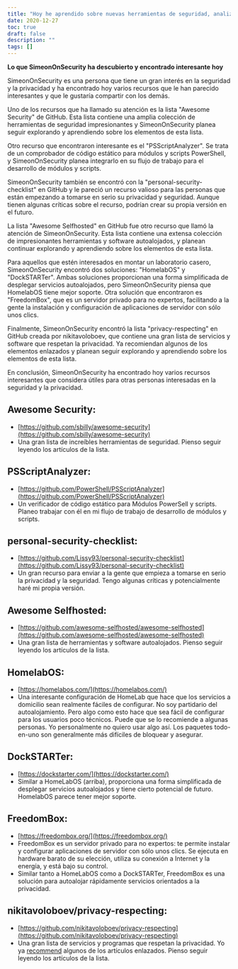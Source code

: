 ```yaml
---
title: "Hoy he aprendido sobre nuevas herramientas de seguridad, analizadores estáticos de código y opciones de servicios autoalojados"
date: 2020-12-27
toc: true
draft: false
description: ""
tags: []
---
```


**Lo que SimeonOnSecurity ha descubierto y encontrado interesante hoy**

SimeonOnSecurity es una persona que tiene un gran interés en la seguridad y la privacidad y ha encontrado hoy varios recursos que le han parecido interesantes y que le gustaría compartir con los demás.

Uno de los recursos que ha llamado su atención es la lista "Awesome Security" de GitHub. Esta lista contiene una amplia colección de herramientas de seguridad impresionantes y SimeonOnSecurity planea seguir explorando y aprendiendo sobre los elementos de esta lista.

Otro recurso que encontraron interesante es el "PSScriptAnalyzer". Se trata de un comprobador de código estático para módulos y scripts PowerShell, y SimeonOnSecurity planea integrarlo en su flujo de trabajo para el desarrollo de módulos y scripts.

SimeonOnSecurity también se encontró con la "personal-security-checklist" en GitHub y le pareció un recurso valioso para las personas que están empezando a tomarse en serio su privacidad y seguridad. Aunque tienen algunas críticas sobre el recurso, podrían crear su propia versión en el futuro.

La lista "Awesome Selfhosted" en GitHub fue otro recurso que llamó la atención de SimeonOnSecurity. Esta lista contiene una extensa colección de impresionantes herramientas y software autoalojados, y planean continuar explorando y aprendiendo sobre los elementos de esta lista.

Para aquellos que estén interesados en montar un laboratorio casero, SimeonOnSecurity encontró dos soluciones: "HomelabOS" y "DockSTARTer". Ambas soluciones proporcionan una forma simplificada de desplegar servicios autoalojados, pero SimeonOnSecurity piensa que HomelabOS tiene mejor soporte. Otra solución que encontraron es "FreedomBox", que es un servidor privado para no expertos, facilitando a la gente la instalación y configuración de aplicaciones de servidor con sólo unos clics.

Finalmente, SimeonOnSecurity encontró la lista "privacy-respecting" en GitHub creada por nikitavoloboev, que contiene una gran lista de servicios y software que respetan la privacidad. Ya recomiendan algunos de los elementos enlazados y planean seguir explorando y aprendiendo sobre los elementos de esta lista.

En conclusión, SimeonOnSecurity ha encontrado hoy varios recursos interesantes que considera útiles para otras personas interesadas en la seguridad y la privacidad.


## Awesome Security:
- [https://github.com/sbilly/awesome-security](https://github.com/sbilly/awesome-security)
- Una gran lista de increíbles herramientas de seguridad. Pienso seguir leyendo los artículos de la lista.

## PSScriptAnalyzer:
- [https://github.com/PowerShell/PSScriptAnalyzer](https://github.com/PowerShell/PSScriptAnalyzer)
- Un verificador de código estático para Módulos PowerSell y scripts. Planeo trabajar con él en mi flujo de trabajo de desarrollo de módulos y scripts.

## personal-security-checklist:
- [https://github.com/Lissy93/personal-security-checklist](https://github.com/Lissy93/personal-security-checklist)
- Un gran recurso para enviar a la gente que empieza a tomarse en serio la privacidad y la seguridad. Tengo algunas críticas y potencialmente haré mi propia versión.

## Awesome Selfhosted:
- [https://github.com/awesome-selfhosted/awesome-selfhosted](https://github.com/awesome-selfhosted/awesome-selfhosted)
- Una gran lista de herramientas y software autoalojados. Pienso seguir leyendo los artículos de la lista.

## HomelabOS:
- [https://homelabos.com/](https://homelabos.com/)
- Una interesante configuración de HomeLab que hace que los servicios a domicilio sean realmente fáciles de configurar. No soy partidario del autoalojamiento. Pero algo como esto hace que sea fácil de configurar para los usuarios poco técnicos. Puede que se lo recomiende a algunas personas. Yo personalmente no quiero usar algo así. Los paquetes todo-en-uno son generalmente más difíciles de bloquear y asegurar.

## DockSTARTer:
- [https://dockstarter.com/](https://dockstarter.com/)
- Similar a HomeLabOS (arriba), proporciona una forma simplificada de desplegar servicios autoalojados y tiene cierto potencial de futuro. HomelabOS parece tener mejor soporte.

## FreedomBox:
- [https://freedombox.org/](https://freedombox.org/)
- FreedomBox es un servidor privado para no expertos: te permite instalar y configurar aplicaciones de servidor con sólo unos clics. Se ejecuta en hardware barato de su elección, utiliza su conexión a Internet y la energía, y está bajo su control.
- Similar tanto a HomeLabOS como a DockSTARTer, FreedomBox es una solución para autoalojar rápidamente servicios orientados a la privacidad.

## nikitavoloboev/privacy-respecting:
- [https://github.com/nikitavoloboev/privacy-respecting](https://github.com/nikitavoloboev/privacy-respecting)
- Una gran lista de servicios y programas que respetan la privacidad. Yo ya [recommend](https://simeononsecurity.com/recommendations) algunos de los artículos enlazados. Pienso seguir leyendo los artículos de la lista.

